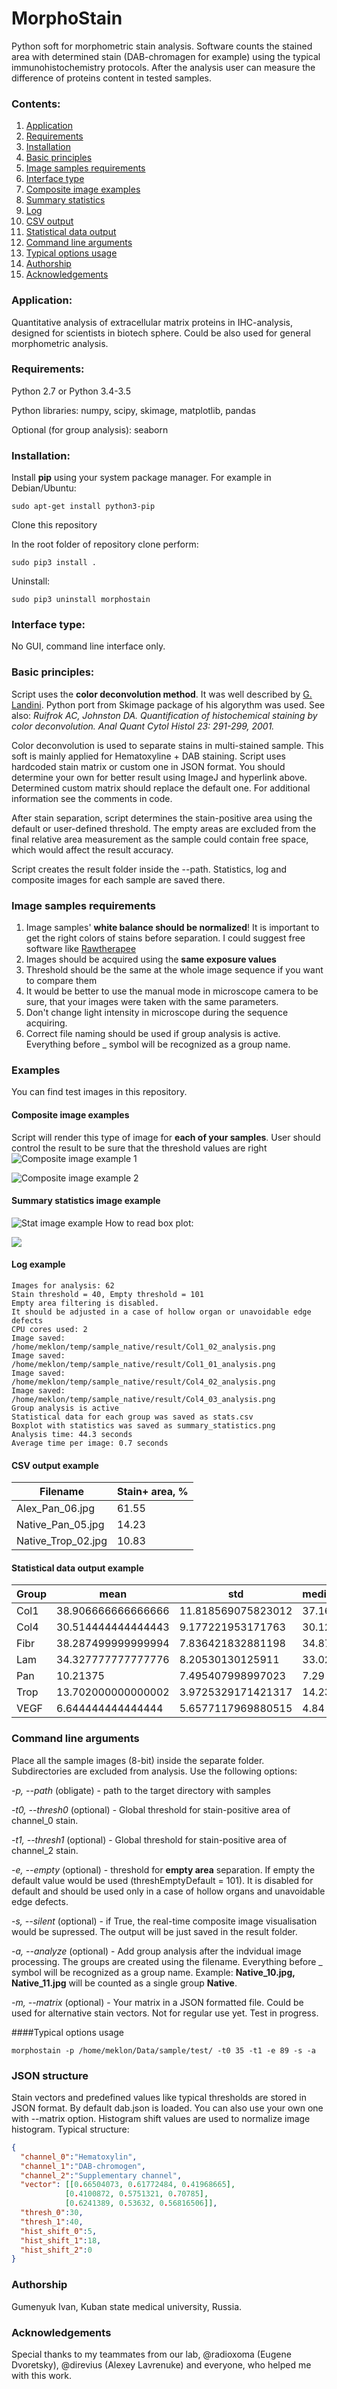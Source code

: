 # MorphoStain
Python soft for morphometric stain analysis. Software counts the stained area with determined stain (DAB-chromagen for example) using the typical immunohistochemistry protocols. After the analysis user can measure the difference of proteins content in tested samples.

### Contents:
1. [Application](#application)
2. [Requirements](#requirements)
3. [Installation](#installation)
4. [Basic principles](#basic-principles)
5. [Image samples requirements](#image-samples-requirements)
6. [Interface type](#interface-type)
7. [Composite image examples](#composite-image-examples)
8. [Summary statistics](#summary-statistics-image-example)
9. [Log](#log-example)
10. [CSV output](#csv-output-example)
11. [Statistical data output](#statistical-data-output-example)
12. [Command line arguments](#command-line-arguments)
13. [Typical options usage](#typical-options-usage)
14. [Authorship](#authorship)
15. [Acknowledgements](#acknowledgements)



### Application:
Quantitative analysis of extracellular matrix proteins in IHC-analysis, designed for scientists in biotech sphere. Could be also used for general morphometric analysis.

### Requirements:
Python 2.7 or Python 3.4-3.5

Python libraries: numpy, scipy, skimage, matplotlib, pandas

Optional (for group analysis): seaborn

### Installation:
Install **pip** using your system package manager. For example in Debian/Ubuntu:

```
sudo apt-get install python3-pip
```

Clone this repository

In the root folder of repository clone perform:

```
sudo pip3 install .
```

Uninstall:
```
sudo pip3 uninstall morphostain
```

### Interface type:
No GUI, command line interface only.

### Basic principles:
Script uses the **color deconvolution method**. It was well described by [G. Landini](http://www.mecourse.com/landinig/software/cdeconv/cdeconv.html). Python port from Skimage package of his algorythm was used. See also: *Ruifrok AC, Johnston DA. Quantification of histochemical staining by color deconvolution. Anal Quant Cytol Histol 23: 291-299, 2001.*

Color deconvolution is used to separate stains in multi-stained sample. This soft is mainly applied for Hematoxyline + DAB staining. Script uses hardcoded stain matrix or custom one in JSON format. You should determine your own for better result using ImageJ and hyperlink above. Determined custom matrix should replace the default one. For additional information see the comments in code.

After stain separation, script determines the stain-positive area using the default or user-defined threshold. The empty areas are excluded from the final relative area measurement as the sample could contain free space, which would affect the result accuracy.

Script creates the result folder inside the --path. Statistics, log and composite images for each sample are saved there.

### Image samples requirements
1. Image samples' **white balance should be normalized**! It is important to get the right colors of stains before separation. I could suggest free software like [Rawtherapee](http://rawtherapee.com/)
2. Images should be acquired using the **same exposure values**
3. Threshold should be the same at the whole image sequence if you want to compare them
4. It would be better to use the manual mode in microscope camera to be sure, that your images were taken with the same parameters.
5. Don't change light intensity in microscope during the sequence acquiring.
6. Correct file naming should be used if group analysis is active. Everything before _ symbol will be recognized as a group name.


### Examples
You can find test images in this repository.

#### Composite image examples
Script will render this type of image for **each of your samples**. User should control the result to be sure that the threshold values are right
![Composite image example 1](https://github.com/meklon/DAB_analyzer/blob/master/test%20images/result%20example/Native_Pan_05_analysis.png "Composite image example")

![Composite image example 2](https://github.com/meklon/DAB_analyzer/blob/master/test%20images/result%20example/Alex_Pan_08_analysis.png "Composite image example")

#### Summary statistics image example
![Stat image example](https://github.com/meklon/DAB_analyzer/blob/master/test%20images/result%20example/summary_statistics.png "Stat image example")
How to read box plot:

![](http://i1.wp.com/flowingdata.com/wp-content/uploads/2008/02/box-plot-explained.gif?w=1090)
#### Log example
```
Images for analysis: 62
Stain threshold = 40, Empty threshold = 101
Empty area filtering is disabled.
It should be adjusted in a case of hollow organ or unavoidable edge defects
CPU cores used: 2
Image saved: /home/meklon/temp/sample_native/result/Col1_02_analysis.png
Image saved: /home/meklon/temp/sample_native/result/Col1_01_analysis.png
Image saved: /home/meklon/temp/sample_native/result/Col4_02_analysis.png
Image saved: /home/meklon/temp/sample_native/result/Col4_03_analysis.png
Group analysis is active
Statistical data for each group was saved as stats.csv
Boxplot with statistics was saved as summary_statistics.png
Analysis time: 44.3 seconds
Average time per image: 0.7 seconds
```
#### CSV output example
Filename | Stain+ area, %
------------ | -------------
Alex_Pan_06.jpg|61.55
Native_Pan_05.jpg|14.23
Native_Trop_02.jpg|10.83

#### Statistical data output example
Group|mean|std|median|amin|amax
------------ | -------------| -------------| -------------| -------------| -------------|
Col1|38.906666666666666|11.818569075823012|37.16|24.58|61.12
Col4|30.514444444444443|9.177221953171763|30.12|16.62|45.66
Fibr|38.287499999999994|7.836421832881198|34.875|30.41|53.51
Lam|34.327777777777776|8.20530130125911|33.02|21.88|46.8
Pan|10.21375|7.495407998997023|7.29|2.92|21.97
Trop|13.702000000000002|3.9725329171421317|14.235|7.22|20.34
VEGF|6.644444444444444|5.6577117969880515|4.84|0.96|16.7

### Command line arguments
Place all the sample images (8-bit) inside the separate folder. Subdirectories are excluded from analysis. Use the following options:

*-p, --path* (obligate) - path to the target directory with samples

*-t0, --thresh0* (optional) - Global threshold for stain-positive area of channel_0 stain.

*-t1, --thresh1* (optional) - Global threshold for stain-positive area of channel_2 stain.

*-e, --empty* (optional) - threshold for **empty area** separation. If empty the default value would be used (threshEmptyDefault = 101). It is disabled for default and should be used only in a case of hollow organs and unavoidable edge defects.

*-s, --silent* (optional) - if True, the real-time composite image visualisation would be supressed. The output will be just saved in the result folder.

*-a, --analyze* (optional) - Add group analysis after the indvidual image processing. The groups are created using the filename. Everything before _ symbol will be recognized as a group name. Example: **Native_10.jpg, Native_11.jpg** will be counted as a single group **Native**.

*-m, --matrix* (optional) - Your matrix in a JSON formatted file. Could be used for alternative stain vectors. Not for regular use yet. Test in progress.

####Typical options usage
````
morphostain -p /home/meklon/Data/sample/test/ -t0 35 -t1 -e 89 -s -a
````

### JSON structure
Stain vectors and predefined values like typical thresholds are stored in JSON format. By default dab.json is loaded. You can also use your own one with --matrix option.
Histogram shift values are used to normalize image histogram.
Typical structure:
```json
{
  "channel_0":"Hematoxylin",
  "channel_1":"DAB-chromogen",
  "channel_2":"Supplementary channel",
  "vector": [[0.66504073, 0.61772484, 0.41968665],
            [0.4100872, 0.5751321, 0.70785],
            [0.6241389, 0.53632, 0.56816506]],
  "thresh_0":30,
  "thresh_1":40,
  "hist_shift_0":5,
  "hist_shift_1":18,
  "hist_shift_2":0
}

```

### Authorship
Gumenyuk Ivan, Kuban state medical university, Russia.

### Acknowledgements
Special thanks to my teammates from our lab, @radioxoma (Eugene Dvoretsky), @direvius (Alexey Lavrenuke) and everyone, who helped me with this work.
